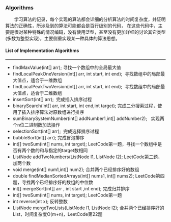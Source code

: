 ### **Algorithms**
　　学习算法的记录，每个实现的算法都会详细的分析算法的时间复杂度，并证明算法的正确性，所涉及到的算法可能都会是百行级别的代码，
在这些代码中，主要是很对某种特殊的情况编码，没有使用泛型，甚至没有更加详细的讨论其它类型(多数为整型实现)，主要侧重实现某一种具体的算法思想。

#### **List of Implementation Algorithms**
***

* findMaxValue(int[] arr); 寻找一个数组中的全局最大值
* findLocalPeakOneVersion(int[] arr, int start, int end);  寻找数组中的局部最大值点，适合于一维数组
* findLocalPeakTwoVersion(int[] arr, int start, int end);  寻找数组中的局部最大值点，适合于二维数组
* insertSort(int[] arr);  完成插入排序过程
* binarySearch(int[] arr, int start, int end,int target);  完成二分搜索过程，使用了插入排序算法对原数组进行排序
* sumBinarySystemNumber(int[] addNumber1,int[] addNumber2);   实现两个n位二进制数加法操作
* selectionSort(int[] arr);  完成选择排序过程
* bubbleSort(int[] arr); 完成冒泡排序
* int[] twoSum(int[] nums, int target);   LeetCode第一题，寻找一个数组中是否有两个数的和与指定的target数相同
* ListNode addTwoNumbers(ListNode l1, ListNode l2);  LeetCode第二题，加两个数
* void merge(int[] num1,int[] num2); 合并两个已经排序好的数组
* double findMedianSortedArrays(int[] nums1, int[] nums2);  LeetCode第四题，寻找两个已经排序好的数组的中位数
* int[] mergeSort(int[] arr , int start ,int end);  完成归并排序
* int[] twoSum(int[] nums, int target); LeetCode第一题
* int reverse(int x);  反转整数
* ListNode mergeTwoLists(ListNode l1, ListNode l2); 合并两个已经排序好的List，时间复杂度O(m+n)，LeetCode第22题
